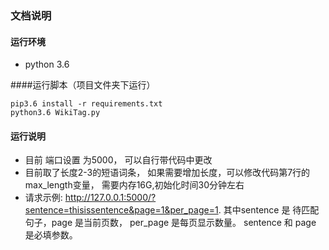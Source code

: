 ### 文档说明

#### 运行环境
* python 3.6

####运行脚本（项目文件夹下运行）
```
pip3.6 install -r requirements.txt
python3.6 WikiTag.py
```
#### 运行说明

* 目前 端口设置 为5000， 可以自行带代码中更改
* 目前取了长度2-3的短语词条， 如果需要增加长度，可以修改代码第7行的max_length变量， 需要内存16G,初始化时间30分钟左右
* 请求示例: http://127.0.0.1:5000/?sentence=thisissentence&page=1&per_page=1.  其中sentence 是 待匹配句子，page 是当前页数， per_page 是每页显示数量。 sentence 和 page 是必填参数。 
